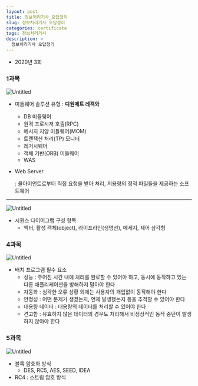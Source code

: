 ```yaml
---
layout: post
title: 정보처리기사_오답정리
slug: 정보처리기사_오답정리
categories: certificate
tags: 정보처리기사
description: >
  정보처리기사 오답정리
---
```


- 2020년 3회

### 1과목

![Untitled](https://s3-us-west-2.amazonaws.com/secure.notion-static.com/c6fbb821-7898-461c-917c-9af7899d7de4/Untitled.png)

- 미들웨어 솔루션 유형 : **디원메트 레객와**
    - DB 미들웨어
    - 원격 프로시저 호출(RPC)
    - 메시지 지양 미들웨어(MOM)
    - 트랜잭션 처리(TP) 모니터
    - 레거시웨어
    - 객체 기반(ORB) 미들웨어
    - WAS
- Web Server
    
    : 클아이언트로부터 직접 요청을 받아 처리, 저용량의 정적 파일들을 제공하는 소프트웨어
    

---

![Untitled](https://s3-us-west-2.amazonaws.com/secure.notion-static.com/de4fe3b6-e044-4f9a-b7dc-f32bda386ae0/Untitled.png)

- 시퀀스 다이어그램 구성 항목
    - 액터, 활성 객체(object), 라이프라인(생명선), 메세지, 제어 삼각형

### 4과목

![Untitled](https://s3-us-west-2.amazonaws.com/secure.notion-static.com/db60b97a-41c8-4c75-84ef-153fc5b5009c/Untitled.png)

- 배치 프로그램 필수 요소
    - 성능 : 주어진 시간 내에 처리를 완료할 수 있어야 하고, 동시에 동작하고 있는 다른 애플리케이션을 방해하지 말아야 한다
    - 자동화 : 심각한 오류 상황 외에는 사용자의 개입없이 동작해야 한다
    - 안정성 : 어떤 문제가 생겼는지, 언제 발생했는지 등을 추적할 수 있어야 한다
    - 대용량 데이터 : 대용량의 데이터를 처리할 수 있어야 한다
    - 견고함 : 유효하지 않은 데이터의 경우도 처리해서 비정상적인 동작 중단이 발생하지 않아야 한다

### 5과목

![Untitled](https://s3-us-west-2.amazonaws.com/secure.notion-static.com/aaf669e7-5085-4014-b4ac-c7a21c947c87/Untitled.png)

- 블록 암호화 방식
    - DES, RC5, AES, SEED, IDEA
- RC4 : 스트림 암호 방식